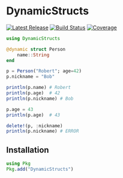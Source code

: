 # DynamicStructs

[![Latest Release](https://img.shields.io/github/release/AntonOresten/DynamicStructs.jl.svg)](https://github.com/AntonOresten/DynamicStructs.jl/releases/latest)
[![Build Status](https://github.com/AntonOresten/DynamicStructs.jl/actions/workflows/CI.yml/badge.svg?branch=main)](https://github.com/AntonOresten/DynamicStructs.jl/actions/workflows/CI.yml?query=branch%3Amain)
[![Coverage](https://codecov.io/gh/AntonOresten/DynamicStructs.jl/branch/main/graph/badge.svg)](https://codecov.io/gh/AntonOresten/DynamicStructs.jl)

```julia
using DynamicStructs

@dynamic struct Person
    name::String
end

p = Person("Robert"; age=42)
p.nickname = "Bob"

println(p.name) # Robert
println(p.age)  # 42
println(p.nickname) # Bob

p.age = 43
println(p.age)  # 43

delete!(p, :nickname)
println(p.nickname) # ERROR
```

## Installation

```julia
using Pkg
Pkg.add("DynamicStructs")
```
